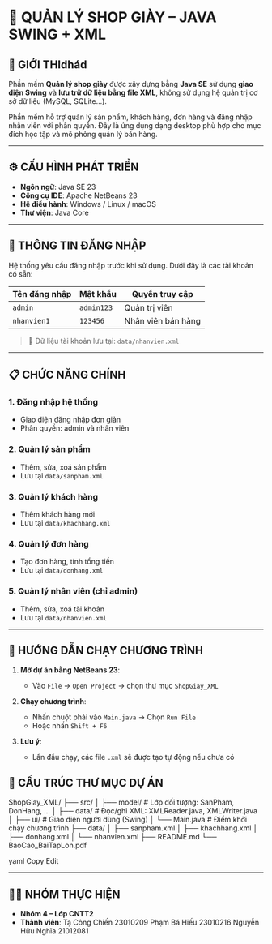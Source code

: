 # 🥿 QUẢN LÝ SHOP GIÀY – JAVA SWING + XML

## 📝 GIỚI THIdhád

Phần mềm **Quản lý shop giày** được xây dựng bằng **Java SE** sử dụng **giao diện Swing** và **lưu trữ dữ liệu bằng file XML**, không sử dụng hệ quản trị cơ sở dữ liệu (MySQL, SQLite...).

Phần mềm hỗ trợ quản lý sản phẩm, khách hàng, đơn hàng và đăng nhập nhân viên với phân quyền. Đây là ứng dụng dạng desktop phù hợp cho mục đích học tập và mô phỏng quản lý bán hàng.

---

## ⚙️ CẤU HÌNH PHÁT TRIỂN

- **Ngôn ngữ**: Java SE 23
- **Công cụ IDE**: Apache NetBeans 23
- **Hệ điều hành**: Windows / Linux / macOS
- **Thư viện**: Java Core 

---

## 🔐 THÔNG TIN ĐĂNG NHẬP

Hệ thống yêu cầu đăng nhập trước khi sử dụng. Dưới đây là các tài khoản có sẵn:

| Tên đăng nhập | Mật khẩu   | Quyền truy cập   |
|---------------|------------|------------------|
| `admin`       | `admin123` | Quản trị viên    |
| `nhanvien1`   | `123456`   | Nhân viên bán hàng |

> 📁 Dữ liệu tài khoản lưu tại: `data/nhanvien.xml`

---

## 📋 CHỨC NĂNG CHÍNH

### 1. Đăng nhập hệ thống
- Giao diện đăng nhập đơn giản
- Phân quyền: admin và nhân viên

### 2. Quản lý sản phẩm
- Thêm, sửa, xoá sản phẩm
- Lưu tại `data/sanpham.xml`

### 3. Quản lý khách hàng
- Thêm khách hàng mới
- Lưu tại `data/khachhang.xml`

### 4. Quản lý đơn hàng
- Tạo đơn hàng, tính tổng tiền
- Lưu tại `data/donhang.xml`

### 5. Quản lý nhân viên (chỉ admin)
- Thêm, sửa, xoá tài khoản
- Lưu tại `data/nhanvien.xml`

---

## 🚀 HƯỚNG DẪN CHẠY CHƯƠNG TRÌNH

1. **Mở dự án bằng NetBeans 23**:
   - Vào `File` → `Open Project` → chọn thư mục `ShopGiay_XML`

2. **Chạy chương trình**:
   - Nhấn chuột phải vào `Main.java` → Chọn `Run File`
   - Hoặc nhấn `Shift + F6`

3. **Lưu ý**:
   - Lần đầu chạy, các file `.xml` sẽ được tạo tự động nếu chưa có



## 📂 CẤU TRÚC THƯ MỤC DỰ ÁN

ShopGiay_XML/
├── src/
│ ├── model/ # Lớp đối tượng: SanPham, DonHang, ...
│ ├── data/ # Đọc/ghi XML: XMLReader.java, XMLWriter.java
│ ├── ui/ # Giao diện người dùng (Swing)
│ └── Main.java # Điểm khởi chạy chương trình
├── data/
│ ├── sanpham.xml
│ ├── khachhang.xml
│ ├── donhang.xml
│ └── nhanvien.xml
├── README.md
└── BaoCao_BaiTapLon.pdf

yaml
Copy
Edit

---

## 👨‍💻 NHÓM THỰC HIỆN

- **Nhóm 4 – Lớp CNTT2**
- **Thành viên**:
Tạ Công Chiến	23010209
Phạm Bá Hiếu 	23010216
Nguyễn Hữu Nghĩa 	21012081
